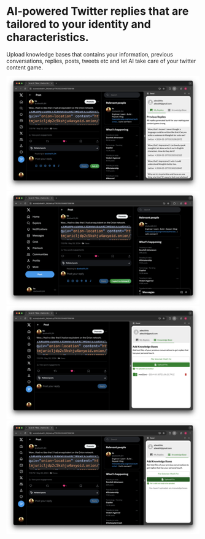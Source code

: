 # AI-powered Twitter replies that are tailored to your identity and characteristics.

Upload knowledge bases that contains your information, previous conversations, replies, posts, tweets etc and let AI take care of your twitter content game.

![Ask Ai Button](/screenshots/askai.png)
![Copy to clipboard](/screenshots/copytoclip.png)
![Knowledge Base](/screenshots/knowledgebase.png)
![Upload file](/screenshots/knowledgeupload.png)

